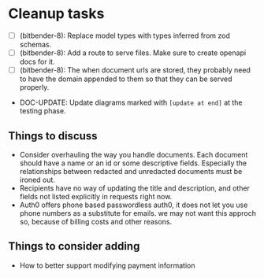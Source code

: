 # Cleanup tasks

- [ ] (bitbender-8): Replace model types with types inferred from zod schemas.
- [ ] (bitbender-8): Add a route to serve files. Make sure to create openapi docs for it.
- [ ] (bitbender-8): The when document urls are stored, they probably need to have the domain appended to them so that they can be served properly.
- DOC-UPDATE: Update diagrams marked with `[update at end]` at the testing phase.

## Things to discuss

- Consider overhauling the way you handle documents. Each document should have a name or an id or some descriptive fields. Especially the relationships between redacted and unredacted documents must be ironed out. 
- Recipients have no way of updating the title and description, and other fields not listed explicitly in requests right now.
- Auth0 offers phone based passwordless auth0, it does not let you use phone numbers as a substitute for emails. we may not want this approch so, because of billing costs and other reasons.

## Things to consider adding

- How to better support modifying payment information
